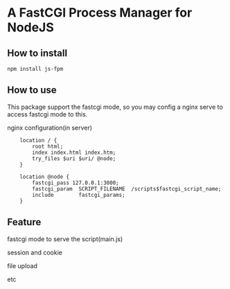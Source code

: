 # A FastCGI Process Manager for NodeJS

## How to install

```
npm install js-fpm
```

## How to use

This package support the fastcgi mode, so you may config a nginx serve to access fastcgi mode to this.

nginx configuration(in server)

```
	location / {
		root html;
		index index.html index.htm;
		try_files $uri $uri/ @node;
	}

	location @node {
		fastcgi_pass 127.0.0.1:3000;
		fastcgi_param  SCRIPT_FILENAME  /scripts$fastcgi_script_name;
		include        fastcgi_params;
	}
```

## Feature

fastcgi mode to serve the script(main.js)

session and cookie

file upload

etc